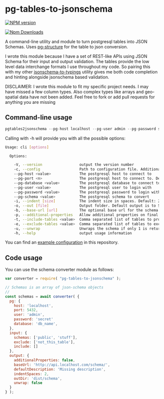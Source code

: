 # pg-tables-to-jsonschema

[![NPM version](https://badge.fury.io/js/pg-tables-to-jsonschema.png)](http://badge.fury.io/js/pg-tables-to-jsonschema)

[![Npm Downloads](https://nodei.co/npm/pg-tables-to-jsonschema.png?downloads=true&stars=true)](https://nodei.co/npm/pg-tables-to-jsonschema.png?downloads=true&stars=true)

A command-line utility and module to turn postgresql tables into JSON Schemas. Uses [pg-structure](https://www.pg-structure.com) for the table to json conversion.

I wrote this module because I have a set of REST-like APIs using JSON Schema for their input and output validation. The tables provide the low level data interchange formats I use throughout my code. So pairing this with my other [jsonschema-to-typings](https://www.npmjs.com/package/jsonschema-to-typings) utility gives me both code completion and hinting alongside jsonschema based validation.

DISCLAIMER: I wrote this module to fit my specific project needs. I may have missed a few column types. Also complex types like arrays and geo-spatial data have not been added. Feel free to fork or add pull requests for anything you are missing

## Command-line usage

```javascript
pgtables2jsonschema --pg-host localhost --pg-user admin --pg-password secret --pg-database my-db --pg-schema my_schema -b 'http://yourhost/schema/' -o test/
```

Calling with -h will provide you with all the possible options:

```bash
Usage: cli [options]

  Options:

    -V, --version                 output the version number
    -c, --config                  Path to configuration file. Additional parameters override config values
    --pg-host <value>             The postgresql host to connect to
    --pg-port <n>                 The postgresql host to connect to. Defaults to 5432
    --pg-database <value>         The postgresql database to connect to
    --pg-user <value>             The postgresql user to login with
    --pg-password <value>         The postgresql password to login with
    --pg-schema <value>           The postgresql schema to convert
    -i, --indent [size]           The indent size in spaces. Default: 2
    -o, --out [file]              Output folder. Default output is to STDOUT
    -b, --base-url [url]          The optional base url for the schema id
    -p, --additional-properties   Allow additional properties on final schema. Set option to allow properties. Default: false
    -t, --include-tables <value>  Comma separated list of tables to process. Default is all tables found
    -e, --exclude-tables <value>  Comma separated list of tables to exclude. Default is to not exclude any
    -u, --unwrap                  Unwraps the schema if only 1 is returned
    -h, --help                    output usage information
```

You can find an [example configuration](example-config.json) in this repository.

## Code usage

You can use the schema converter module as follows:

```javascript
var converter = require( "pg-tables-to-jsonschema" );

// Schemas is an array of json-schema objects
//
const schemas = await converter( {
  pg: {
    host: 'localhost',
    port: 5432,
    user: 'admin',
    password: 'secret'
    database: 'db_name',
  },
  input: {
    schemas: ['public', 'stuff'],
    exclude: ['not_this_table'],
    include: []
  },
  output: {
    additionalProperties: false,
    baseUrl: 'http://api.localhost.com/schema/',
    defaultDescription: 'Missing description',
    indentSpaces: 2,
    outDir: 'dist/schema',
    unwrap: false
  }
} );
```

